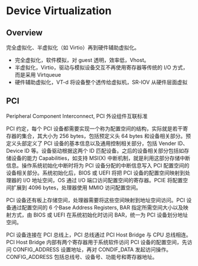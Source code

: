 # Device Virtualization

## Overview

完全虚拟化、半虚拟化（如 Virtio）再到硬件辅助虚拟化。

- 完全虚拟化，软件模拟，对 guest 透明，效率低，Vhost。
- 半虚拟化，Virtio，驱动与模拟设备交互不再使用寄存器等传统的 I/O 方式，而是采用 Virtqueue
- 硬件辅助虚拟化，VT-d 将设备整个透传给虚拟机，SR-IOV 从硬件层面虚拟

## PCI

Peripheral Component Interconnect, PCI 外设组件互联标准

PCI 约定，每个 PCI 设备都需要实现一个称为配置空间的结构，实际就是若干寄存器的集合，其大小为 256 bytes，包括预定义头 64 bytes 和设备相关部分。预定义头部定义了 PCI 设备的基本信息以及通用控制相关部分，包括 Vender ID、Device ID 等。设备驱动根据这两个 ID 匹配设备。之后的设备相关部分包括如存储设备的能力 Capabilities，如支持 MSI(X) 中断机制，就是利用这部分存储中断信息。操作系统初始化中断时将为 PCI 设备分配的中断信息写入 PCI 配置空间的设备相关部分。系统初始化后，BIOS 或 UEFI 将把 PCI 设备的配置空间映射到处理器的 I/O 地址空间，OS 通过 I/O 端口访问配置空间的寄存器。PCIE 将配置空间扩展到 4096 bytes，处理器使用 MMIO 访问配置空间。

PCI 设备还有板上存储空间，处理器需要将这些空间映射到地址空间访问。PCI 设备通过配置空间的 6 个Base Address Registers, BAR 指定所需空间大小以及映射方式，由 BIOS 或 UEFI 在系统初始化时访问 BAR，统一为 PCI 设备划分地址空间。

PCI 设备连接在 PCI 总线上，PCI 总线通过 PCI Host Bridge 与 CPU 总线相连。PCI Host Bridge 内部有两个寄存器用于系统软件访问 PCI 设备的配置空间，先访问 CONFIG_ADDRESS 设置地址，再对 CONDIF_DATA 发起访问操作。CONFIG_ADDRESS 包括总线号、设备号、功能号和寄存器地址。